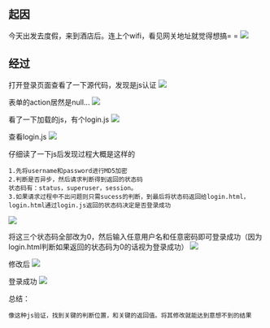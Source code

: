 ## 起因 ##
今天出发去度假，来到酒店后。连上个wifi，看见网关地址就觉得想搞= =
![](https://s2.ax1x.com/2019/07/29/e80VNn.jpg)

## 经过 ##
打开登录页面查看了一下源代码，发现是js认证
![](https://s2.ax1x.com/2019/07/29/e80GNR.png)

表单的action居然是null...
![](https://s2.ax1x.com/2019/07/29/e80ajO.png)

看了一下加载的js，有个login.js
![](https://s2.ax1x.com/2019/07/29/e80BHH.png)

查看login.js
![](https://s2.ax1x.com/2019/07/29/e80y4I.png)

仔细读了一下js后发现过程大概是这样的
```
1.先将username和password进行MD5加密
2.判断是否异步，然后请求判断得到返回的状态码
状态码有：status，superuser，session。
3.如果请求过程中不出问题则只需sucess的判断，到最后将状态码返回给login.html，login.html通过login.js返回的状态码决定是否登录成功
```
![](https://s2.ax1x.com/2019/07/29/e8BwR0.png)

将这三个状态码全部改为0，然后输入任意用户名和任意密码即可登录成功（因为login.html判断如果返回的状态码为0的话视为登录成功）
![](https://s2.ax1x.com/2019/07/29/e8BWJ1.png)

修改后
![](https://s2.ax1x.com/2019/07/29/e8Bhz6.png)

登录成功
![](https://s2.ax1x.com/2019/07/29/e8B7ee.png)



总结：
```
像这种js验证，找到关键的判断位置，和关键的返回值。将其修改就能达到意想不到的结果
```
